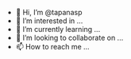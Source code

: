 - 👋 Hi, I’m @tapanasp
- 👀 I’m interested in ...
- 🌱 I’m currently learning ...
- 💞️ I’m looking to collaborate on ...
- 📫 How to reach me ...

<!---
tapanasp/tapanasp is a ✨ special ✨ repository because its `README.md` (this file) appears on your GitHub profile.
You can click the Preview link to take a look at your changes.
--->
